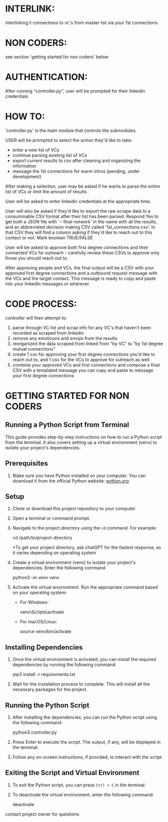 # INTERLINK:

interlinking li connections to vc's from master list via your 1st connections

# NON CODERS:

see section 'getting started for non coders' below

# AUTHENTICATION:

After running "controller.py", user will be prompted for their linkedin credentials

# HOW TO:

'controller.py' is the main module that controls the submodules.

USER will be prompted to select the action they'd like to take:

- enter a new list of VCs
- continue parsing existing list of VCs
- export current results to csv after cleaning and organizing the information
- message the 1st connections for warm intros (pending, under development)

After making a selection, user may be asked if he wants to parse the entire list of VCs or limit the amount of results

User will be asked to enter linkedin credentials at the appropriate time.

User will also be asked if they'd like to export the raw scrape data to a consummable CSV format after their list has been parsed. Respond Yes to get both a JSON file with '--final network' in the name with all the results, and an abbreviated decision making CSV called '1st_connections.csv'. In that CSV they will find a column asking if they'd like to reach out to this contact or not. Mark boolean TRUE/FALSE

User will be asked to approve both first degree connections and their connected VCs for outreach - carefully review these CSVs to approve only those you should reach out to.

After approving people and VCs, the final output will be a CSV with your approved first degree connections and a outbound request message with the VCs and the target contact. This message is ready to copy and paste into your linkedin messages or wherever.

# CODE PROCESS:

controller will then attempt to:

1. parse through VC list and scrap info for any VC's that haven't been recorded as scraped from linkedin
2. remove any emoticons and emojis from the results
3. reorganized the data scraped from linked from "by VC" to "by 1st degree mutual connections"
4. create 1 csv for approving your first degree connections you'd like to reach out to, and 1 csv for the VCs to approve for outreach as well
5. combine your approved VCs and first connections and compose a final CSV with a templated message you can copy and paste to message your first degree connections

# GETTING STARTED FOR NON CODERS

## Running a Python Script from Terminal

This guide provides step-by-step instructions on how to run a Python script from the terminal. It also covers setting up a virtual environment (venv) to isolate your project's dependencies.

## Prerequisites

1. Make sure you have Python installed on your computer. You can download it from the official Python website: [python.org](https://www.python.org/downloads/)

## Setup

1. Clone or download this project repository to your computer.

2. Open a terminal or command prompt.

3. Navigate to the project directory using the `cd` command. For example:

   cd /path/to/project-directory

   \*To get your project directory, ask chatGPT for the fastest response, as it varies depending on operating system

4. Create a virtual environment (venv) to isolate your project's dependencies. Enter the following command:

   python3 -m venv venv

5. Activate the virtual environment. Run the appropriate command based on your operating system:

   - For Windows:

     venv\Scripts\activate

   - For macOS/Linux:

     source venv/bin/activate

## Installing Dependencies

1. Once the virtual environment is activated, you can install the required dependencies by running the following command:

   pip3 install -r requirements.txt

2. Wait for the installation process to complete. This will install all the necessary packages for the project.

## Running the Python Script

1. After installing the dependencies, you can run the Python script using the following command:

   python3 controller.py

2. Press Enter to execute the script. The output, if any, will be displayed in the terminal.

3. Follow any on-screen instructions, if provided, to interact with the script.

## Exiting the Script and Virtual Environment

1. To exit the Python script, you can press `Ctrl + C` in the terminal.

2. To deactivate the virtual environment, enter the following command:

   deactivate

contact project owner for questions

